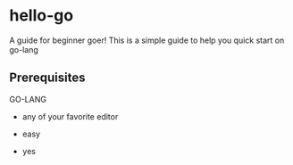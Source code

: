 # hello-go

A guide for beginner goer!
This is a simple guide to help you quick start on go-lang

## Prerequisites
GO-LANG

* any of your favorite editor 

* easy 
* yes 



